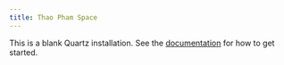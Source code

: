 ```yaml
---
title: Thao Pham Space
---
```


This is a blank Quartz installation.
See the [documentation](https://quartz.jzhao.xyz) for how to get started.
